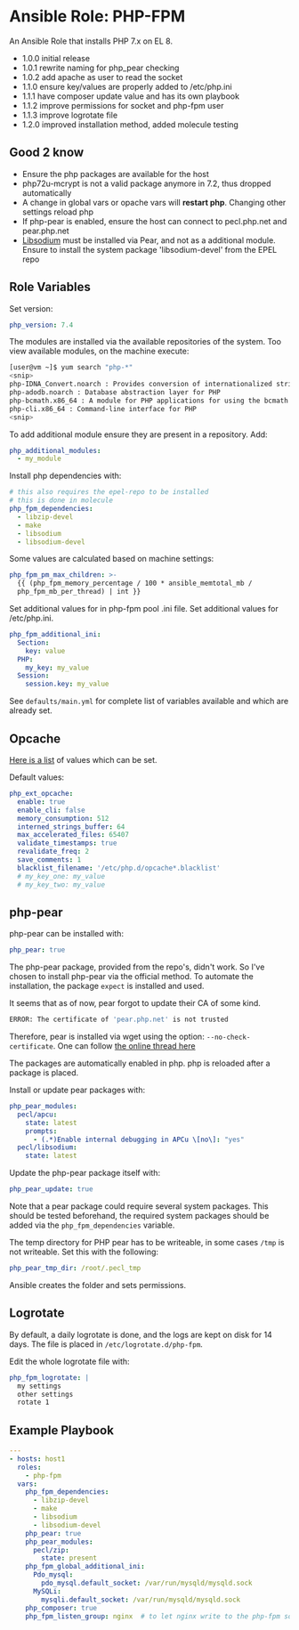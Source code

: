 # Ansible Role: PHP-FPM

An Ansible Role that installs PHP 7.x on EL 8.

 * 1.0.0 initial release
 * 1.0.1 rewrite naming for php_pear checking
 * 1.0.2 add apache as user to read the socket
 * 1.1.0 ensure key/values are properly added to /etc/php.ini
 * 1.1.1 have composer update value and has its own playbook
 * 1.1.2 improve permissions for socket and php-fpm user
 * 1.1.3 improve logrotate file
 * 1.2.0 improved installation method, added molecule testing

## Good 2 know

 * Ensure the php packages are available for the host
 * php72u-mcrypt is not a valid package anymore in 7.2, thus dropped automatically
 * A change in global vars or opache vars will **restart php**. Changing other settings reload php
 * If php-pear is enabled, ensure the host can connect to pecl.php.net and pear.php.net
 * [Libsodium](https://github.com/jedisct1/libsodium) must be installed via Pear, and not as a additional module. Ensure to install the system package 'libsodium-devel' from the EPEL repo

## Role Variables

Set version:

```yaml
php_version: 7.4
```

The modules are installed via the available repositories of the system.
Too view available modules, on the machine execute:

```bash
[user@vm ~]$ yum search "php-*"
<snip>
php-IDNA_Convert.noarch : Provides conversion of internationalized strings to UTF8
php-adodb.noarch : Database abstraction layer for PHP
php-bcmath.x86_64 : A module for PHP applications for using the bcmath library
php-cli.x86_64 : Command-line interface for PHP
<snip>
```

To add additional module ensure they are present in a repository. Add:

```yaml
php_additional_modules:
  - my_module
```

Install php dependencies with:
```yaml
# this also requires the epel-repo to be installed
# this is done in molecule
php_fpm_dependencies:
  - libzip-devel
  - make
  - libsodium
  - libsodium-devel
```

Some values are calculated based on machine settings:

```yaml
php_fpm_pm_max_children: >-
  {{ (php_fpm_memory_percentage / 100 * ansible_memtotal_mb /
  php_fpm_mb_per_thread) | int }}
```

Set additional values for in php-fpm pool .ini file. Set additional values for /etc/php.ini.

```yaml
php_fpm_additional_ini:
  Section:
    key: value
  PHP:
    my_key: my_value
  Session:
    session.key: my_value
```

See `defaults/main.yml` for complete list of variables available and which are already set.

## Opcache

[Here is a list](https://www.php.net/manual/en/opcache.configuration.php) of values which can be set.

Default values:

```yaml
php_ext_opcache:
  enable: true
  enable_cli: false
  memory_consumption: 512
  interned_strings_buffer: 64
  max_accelerated_files: 65407
  validate_timestamps: true
  revalidate_freq: 2
  save_comments: 1
  blacklist_filename: '/etc/php.d/opcache*.blacklist'
  # my_key_one: my_value
  # my_key_two: my_value
```

## php-pear

php-pear can be installed with:

```yaml
php_pear: true
```

The php-pear package, provided from the repo's, didn't work. So I've chosen to install php-pear via the official method. To automate the installation, the package `expect` is installed and used.

It seems that as of now, pear forgot to update their CA of some kind.
```bash
ERROR: The certificate of 'pear.php.net' is not trusted
```

Therefore, pear is installed via wget using the option: `--no-check-certificate`.
One can follow [the online thread here](https://bugs.php.net/bug.php?id=81078)

The packages are automatically enabled in php. php is reloaded after a package is placed.

Install or update pear packages with:

```yaml
php_pear_modules:
  pecl/apcu:
    state: latest
    prompts:
      - (.*)Enable internal debugging in APCu \[no\]: "yes"
  pecl/libsodium:
    state: latest
```

Update the php-pear package itself with:

```yaml
php_pear_update: true
```

Note that a pear package could require several system packages. This should be tested beforehand, the required system packages should be added via the `php_fpm_dependencies` variable.

The temp directory for PHP pear has to be writeable, in some cases `/tmp` is not writeable. Set this with the following:

```yaml
php_pear_tmp_dir: /root/.pecl_tmp
```

Ansible creates the folder and sets permissions.

## Logrotate

By default, a daily logrotate is done, and the logs are kept on disk for 14 days.
The file is placed in `/etc/logrotate.d/php-fpm`.

Edit the whole logrotate file with:
```yaml
php_fpm_logrotate: |
  my settings
  other settings
  rotate 1
```

## Example Playbook

```yaml
---
- hosts: host1
  roles:
    - php-fpm
  vars:
    php_fpm_dependencies:
      - libzip-devel
      - make
      - libsodium
      - libsodium-devel
    php_pear: true
    php_pear_modules:
      pecl/zip:
        state: present
    php_fpm_global_additional_ini:
      Pdo_mysql:
        pdo_mysql.default_socket: /var/run/mysqld/mysqld.sock
      MySQLi:
        mysqli.default_socket: /var/run/mysqld/mysqld.sock
    php_composer: true
    php_fpm_listen_group: nginx  # to let nginx write to the php-fpm socket
```
